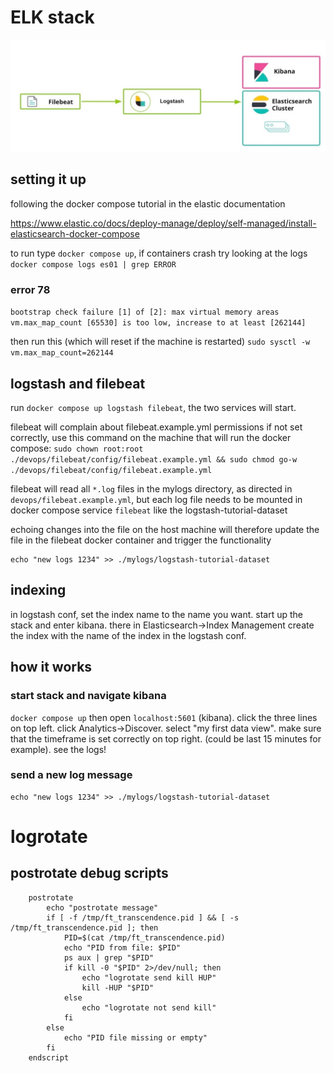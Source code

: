 # ELK stack

![alt text](ELK-stack.png)

## setting it up
following the docker compose tutorial in the elastic documentation

https://www.elastic.co/docs/deploy-manage/deploy/self-managed/install-elasticsearch-docker-compose

to run type `docker compose up`, if containers crash try looking at the logs `docker compose logs es01 | grep ERROR`

### error 78
`bootstrap check failure [1] of [2]: max virtual memory areas vm.max_map_count [65530] is too low, increase to at least [262144]`

then run this (which will reset if the machine is restarted)
`sudo sysctl -w vm.max_map_count=262144`


## logstash and filebeat
run `docker compose up logstash filebeat`, the two services will start.

filebeat will complain about filebeat.example.yml permissions if not set correctly, use this command on the machine that will run the docker compose: 
`sudo chown root:root ./devops/filebeat/config/filebeat.example.yml && sudo chmod go-w ./devops/filebeat/config/filebeat.example.yml`

filebeat will read all `*.log` files in the mylogs directory, as directed in `devops/filebeat.example.yml`, but each log file needs to be mounted in docker compose service `filebeat` like the logstash-tutorial-dataset

echoing changes into the file on the host machine will therefore update the file in the filebeat docker container and trigger the functionality

```
echo "new logs 1234" >> ./mylogs/logstash-tutorial-dataset
```

## indexing
in logstash conf, set the index name to the name you want.
start up the stack and enter kibana. there in Elasticsearch->Index Management create the index with the name of the index in the logstash conf. 

## how it works
### start stack and navigate kibana
`docker compose up`
then open `localhost:5601` (kibana).
click the three lines on top left.
click Analytics->Discover.
select "my first data view".
make sure that the timeframe is set correctly on top right. (could be last 15 minutes for example).
see the logs!

### send a new log message
```
echo "new logs 1234" >> ./mylogs/logstash-tutorial-dataset
```


# logrotate

## postrotate debug scripts
```
	postrotate
		echo "postrotate message"
		if [ -f /tmp/ft_transcendence.pid ] && [ -s /tmp/ft_transcendence.pid ]; then
			PID=$(cat /tmp/ft_transcendence.pid)
			echo "PID from file: $PID"
			ps aux | grep "$PID"
			if kill -0 "$PID" 2>/dev/null; then
				echo "logrotate send kill HUP"
				kill -HUP "$PID"
			else
				echo "logrotate not send kill"
			fi
		else
			echo "PID file missing or empty"
		fi
	endscript
```